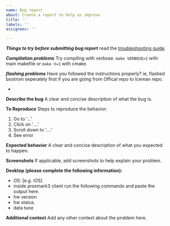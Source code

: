 ```yaml
---
name: Bug report
about: Create a report to help us improve
title: ''
labels: ''
assignees: ''

---
```


***Things to try before submitting bug report***
read the [troubleshooting guide](https://github.com/RfidResearchGroup/proxmark3/blob/master/doc/md/Installation_Instructions/Troubleshooting.md)

***Compilation problems***
Try compiling with verbose.  `make VERBOSE=1` with main makefile or `make V=1` with cmake.

***flashing problems***
Have you followed the instructions properly?  ie,  flashed bootrom seperately first if you are going from Offical repo to Iceman repo.


-

**Describe the bug**
A clear and concise description of what the bug is.

**To Reproduce**
Steps to reproduce the behavior:
1. Go to '...'
2. Click on '....'
3. Scroll down to '....'
4. See error

**Expected behavior**
A clear and concise description of what you expected to happen.

**Screenshots**
If applicable, add screenshots to help explain your problem.

**Desktop (please complete the following information):**
 - OS: [e.g. iOS]
 - inside proxmark3 client run the following commands and paste the output here.
 - hw version
 - hw status
 - data tune

**Additional context**
Add any other context about the problem here.
